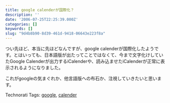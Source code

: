 ```yaml
---
title: google calenderが国際化？
description: ''
date: '2006-07-25T22:25:39.000Z'
categories: []
keywords: []
slug: "9d4b8b90-8d39-461d-9418-06643e223f8a"
---
```

つい先ほど、本当に先ほどなんですが、google calenderが国際化したようです。とはいっても、日本語版が出たってことではなくて、今まで文字化けしていたGoogle Calenderが出力するiCalenderや、読み込ませたiCalenderが正常に表示されるようになりました。  
  
これがgoogleの気まぐれか、他言語版への布石か、注視していきたいと思います。

Technorati Tags: [google](http://www.technorati.com/tag/google), [calender](http://www.technorati.com/tag/calender)